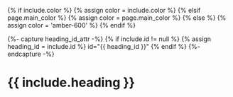 {% if include.color %}
  {% assign color = include.color %}
{% elsif page.main_color %}
  {% assign color = page.main_color %}
{% else %}
  {% assign color = 'amber-600' %}
{% endif %}

{%- capture heading_id_attr -%}
  {% if include.id != null %}
    {% assign heading_id = include.id %}
    id="{{ heading_id }}"
  {% endif %}
{%- endcapture -%}

<div class="py-2 {{ include.extra_class }}">
  <h1 class="text-3xl font-bold px-2 border-l-2 border-{{ color }} border-solid text-{{ color }} mb-5" {{ heading_id_attr }}>
    {{ include.heading }}
  </h1>
</div>